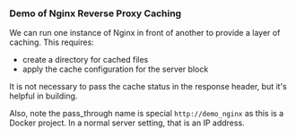 ### Demo of Nginx Reverse Proxy Caching

We can run one instance of Nginx in front of another to provide a layer of caching. This requires:
  - create a directory for cached files
  - apply the cache configuration for the server block

It is not necessary to pass the cache status in the response header, but it's helpful in building.

Also, note the pass_through name is special `http://demo_nginx` as this is a Docker project. In a normal server setting, that is an IP address.